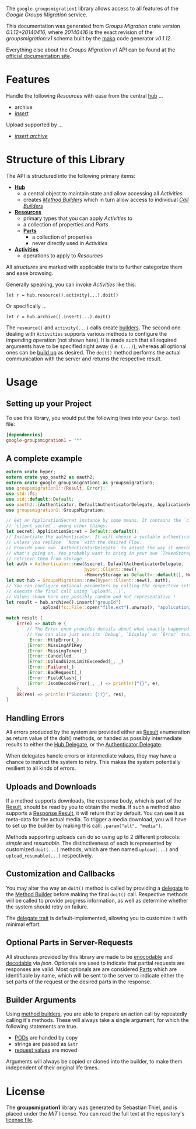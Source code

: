 <!---
DO NOT EDIT !
This file was generated automatically from 'src/mako/api/README.md.mako'
DO NOT EDIT !
-->
The `google-groupsmigration1` library allows access to all features of the *Google Groups Migration* service.

This documentation was generated from *Groups Migration* crate version *0.1.12+20140416*, where *20140416* is the exact revision of the *groupsmigration:v1* schema built by the [mako](http://www.makotemplates.org/) code generator *v0.1.12*.

Everything else about the *Groups Migration* *v1* API can be found at the
[official documentation site](https://developers.google.com/google-apps/groups-migration/).
# Features

Handle the following *Resources* with ease from the central [hub](http://byron.github.io/google-apis-rs/google_groupsmigration1/struct.GroupsMigration.html) ... 

* archive
 * [*insert*](http://byron.github.io/google-apis-rs/google_groupsmigration1/struct.ArchiveInsertCall.html)


Upload supported by ...

* [*insert archive*](http://byron.github.io/google-apis-rs/google_groupsmigration1/struct.ArchiveInsertCall.html)



# Structure of this Library

The API is structured into the following primary items:

* **[Hub](http://byron.github.io/google-apis-rs/google_groupsmigration1/struct.GroupsMigration.html)**
    * a central object to maintain state and allow accessing all *Activities*
    * creates [*Method Builders*](http://byron.github.io/google-apis-rs/google_groupsmigration1/trait.MethodsBuilder.html) which in turn
      allow access to individual [*Call Builders*](http://byron.github.io/google-apis-rs/google_groupsmigration1/trait.CallBuilder.html)
* **[Resources](http://byron.github.io/google-apis-rs/google_groupsmigration1/trait.Resource.html)**
    * primary types that you can apply *Activities* to
    * a collection of properties and *Parts*
    * **[Parts](http://byron.github.io/google-apis-rs/google_groupsmigration1/trait.Part.html)**
        * a collection of properties
        * never directly used in *Activities*
* **[Activities](http://byron.github.io/google-apis-rs/google_groupsmigration1/trait.CallBuilder.html)**
    * operations to apply to *Resources*

All *structures* are marked with applicable traits to further categorize them and ease browsing.

Generally speaking, you can invoke *Activities* like this:

```Rust,ignore
let r = hub.resource().activity(...).doit()
```

Or specifically ...

```ignore
let r = hub.archive().insert(...).doit()
```

The `resource()` and `activity(...)` calls create [builders][builder-pattern]. The second one dealing with `Activities` 
supports various methods to configure the impending operation (not shown here). It is made such that all required arguments have to be 
specified right away (i.e. `(...)`), whereas all optional ones can be [build up][builder-pattern] as desired.
The `doit()` method performs the actual communication with the server and returns the respective result.

# Usage

## Setting up your Project

To use this library, you would put the following lines into your `Cargo.toml` file:

```toml
[dependencies]
google-groupsmigration1 = "*"
```

## A complete example

```Rust
extern crate hyper;
extern crate yup_oauth2 as oauth2;
extern crate google_groupsmigration1 as groupsmigration1;
use groupsmigration1::{Result, Error};
use std::fs;
use std::default::Default;
use oauth2::{Authenticator, DefaultAuthenticatorDelegate, ApplicationSecret, MemoryStorage};
use groupsmigration1::GroupsMigration;

// Get an ApplicationSecret instance by some means. It contains the `client_id` and 
// `client_secret`, among other things.
let secret: ApplicationSecret = Default::default();
// Instantiate the authenticator. It will choose a suitable authentication flow for you, 
// unless you replace  `None` with the desired Flow.
// Provide your own `AuthenticatorDelegate` to adjust the way it operates and get feedback about 
// what's going on. You probably want to bring in your own `TokenStorage` to persist tokens and
// retrieve them from storage.
let auth = Authenticator::new(&secret, DefaultAuthenticatorDelegate,
                              hyper::Client::new(),
                              <MemoryStorage as Default>::default(), None);
let mut hub = GroupsMigration::new(hyper::Client::new(), auth);
// You can configure optional parameters by calling the respective setters at will, and
// execute the final call using `upload(...)`.
// Values shown here are possibly random and not representative !
let result = hub.archive().insert("groupId")
             .upload(fs::File::open("file.ext").unwrap(), "application/octet-stream".parse().unwrap());

match result {
    Err(e) => match e {
        // The Error enum provides details about what exactly happened.
        // You can also just use its `Debug`, `Display` or `Error` traits
         Error::HttpError(_)
        |Error::MissingAPIKey
        |Error::MissingToken(_)
        |Error::Cancelled
        |Error::UploadSizeLimitExceeded(_, _)
        |Error::Failure(_)
        |Error::BadRequest(_)
        |Error::FieldClash(_)
        |Error::JsonDecodeError(_, _) => println!("{}", e),
    },
    Ok(res) => println!("Success: {:?}", res),
}

```
## Handling Errors

All errors produced by the system are provided either as [Result](http://byron.github.io/google-apis-rs/google_groupsmigration1/enum.Result.html) enumeration as return value of 
the doit() methods, or handed as possibly intermediate results to either the 
[Hub Delegate](http://byron.github.io/google-apis-rs/google_groupsmigration1/trait.Delegate.html), or the [Authenticator Delegate](http://byron.github.io/google-apis-rs/google_groupsmigration1/../yup-oauth2/trait.AuthenticatorDelegate.html).

When delegates handle errors or intermediate values, they may have a chance to instruct the system to retry. This 
makes the system potentially resilient to all kinds of errors.

## Uploads and Downloads
If a method supports downloads, the response body, which is part of the [Result](http://byron.github.io/google-apis-rs/google_groupsmigration1/enum.Result.html), should be
read by you to obtain the media.
If such a method also supports a [Response Result](http://byron.github.io/google-apis-rs/google_groupsmigration1/trait.ResponseResult.html), it will return that by default.
You can see it as meta-data for the actual media. To trigger a media download, you will have to set up the builder by making
this call: `.param("alt", "media")`.

Methods supporting uploads can do so using up to 2 different protocols: 
*simple* and *resumable*. The distinctiveness of each is represented by customized 
`doit(...)` methods, which are then named `upload(...)` and `upload_resumable(...)` respectively.

## Customization and Callbacks

You may alter the way an `doit()` method is called by providing a [delegate](http://byron.github.io/google-apis-rs/google_groupsmigration1/trait.Delegate.html) to the 
[Method Builder](http://byron.github.io/google-apis-rs/google_groupsmigration1/trait.CallBuilder.html) before making the final `doit()` call. 
Respective methods will be called to provide progress information, as well as determine whether the system should 
retry on failure.

The [delegate trait](http://byron.github.io/google-apis-rs/google_groupsmigration1/trait.Delegate.html) is default-implemented, allowing you to customize it with minimal effort.

## Optional Parts in Server-Requests

All structures provided by this library are made to be [enocodable](http://byron.github.io/google-apis-rs/google_groupsmigration1/trait.RequestValue.html) and 
[decodable](http://byron.github.io/google-apis-rs/google_groupsmigration1/trait.ResponseResult.html) via *json*. Optionals are used to indicate that partial requests are responses 
are valid.
Most optionals are are considered [Parts](http://byron.github.io/google-apis-rs/google_groupsmigration1/trait.Part.html) which are identifiable by name, which will be sent to 
the server to indicate either the set parts of the request or the desired parts in the response.

## Builder Arguments

Using [method builders](http://byron.github.io/google-apis-rs/google_groupsmigration1/trait.CallBuilder.html), you are able to prepare an action call by repeatedly calling it's methods.
These will always take a single argument, for which the following statements are true.

* [PODs][wiki-pod] are handed by copy
* strings are passed as `&str`
* [request values](http://byron.github.io/google-apis-rs/google_groupsmigration1/trait.RequestValue.html) are moved

Arguments will always be copied or cloned into the builder, to make them independent of their original life times.

[wiki-pod]: http://en.wikipedia.org/wiki/Plain_old_data_structure
[builder-pattern]: http://en.wikipedia.org/wiki/Builder_pattern
[google-go-api]: https://github.com/google/google-api-go-client

# License
The **groupsmigration1** library was generated by Sebastian Thiel, and is placed 
under the *MIT* license.
You can read the full text at the repository's [license file][repo-license].

[repo-license]: https://github.com/Byron/google-apis-rs/LICENSE.md
